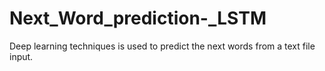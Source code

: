 # Next_Word_prediction-_LSTM

Deep learning techniques is used to predict the next words from a text file input.

